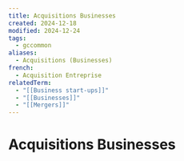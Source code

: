 ```yaml
---
title: Acquisitions Businesses
created: 2024-12-18
modified: 2024-12-24
tags:
  - gccommon
aliases:
  - Acquisitions (Businesses)
french:
  - Acquisition Entreprise
relatedTerm:
  - "[[Business start-ups]]"
  - "[[Businesses]]"
  - "[[Mergers]]"
---
```

# Acquisitions Businesses
